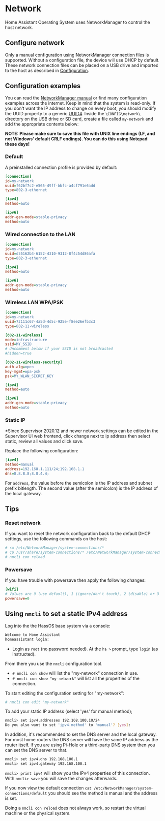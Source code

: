 # Network

Home Assistant Operating System uses NetworkManager to control the host network.

## Configure network

Only a manual configuration using NetworkManager connection files is supported. Without a configuration file, the device will use DHCP by default. These network connection files can be placed on a USB drive and imported to the host as described in [Configuration][configuration-usb].

## Configuration examples

You can read the [NetworkManager manual][nm-manual] or find many configuration examples across the internet. Keep in mind that the system is read-only. If you don't want the IP address to change on every boot, you should modify the UUID property to a generic [UUID4][uuid]. Inside the `\CONFIG\network\` directory on the USB drive or SD card, create a file called `my-network` and add the appropriate contents below:

**NOTE: Please make sure to save this file with UNIX line endings (LF, and not Windows' default CRLF endings). You can do this using Notepad these days!**

### Default

A preinstalled connection profile is provided by default:

```ini
[connection]
id=my-network
uuid=f62bf7c2-e565-49ff-bbfc-a4cf791e6add
type=802-3-ethernet

[ipv4]
method=auto

[ipv6]
addr-gen-mode=stable-privacy
method=auto
```

### Wired connection to the LAN

```ini
[connection]
id=my-network
uuid=d55162b4-6152-4310-9312-8f4c54d86afa
type=802-3-ethernet

[ipv4]
method=auto

[ipv6]
addr-gen-mode=stable-privacy
method=auto
```

### Wireless LAN WPA/PSK

```ini
[connection]
id=my-network
uuid=72111c67-4a5d-4d5c-925e-f8ee26efb3c3
type=802-11-wireless

[802-11-wireless]
mode=infrastructure
ssid=MY_SSID
# Uncomment below if your SSID is not broadcasted
#hidden=true

[802-11-wireless-security]
auth-alg=open
key-mgmt=wpa-psk
psk=MY_WLAN_SECRET_KEY

[ipv4]
method=auto

[ipv6]
addr-gen-mode=stable-privacy
method=auto
```

### Static IP

*Since Supervisor 2020.12 and newer network settings can be edited in the Supervisor UI web frontend, click change next to ip address then select static, review all values and click save.

Replace the following configuration:

```ini
[ipv4]
method=manual
address=192.168.1.111/24;192.168.1.1
dns=8.8.8.8;8.8.4.4;
```

For `address`, the value before the semicolon is the IP address and subnet prefix bitlength. The second value (after the semicolon) is the IP address of the local gateway.

## Tips

### Reset network

If you want to reset the network configuration back to the default DHCP settings, use the following commands on the host:

```bash
# rm /etc/NetworkManager/system-connections/*
# cp /usr/share/system-connections/* /etc/NetworkManager/system-connections/
# nmcli con reload
```

### Powersave

If you have trouble with powersave then apply the following changes:

```ini
[wifi]
# Values are 0 (use default), 1 (ignore/don't touch), 2 (disable) or 3 (enable).
powersave=0
```

## Using `nmcli` to set a static IPv4 address

Log into the the HassOS base system via a console:

```bash
Welcome to Home Assistant
homeassistant login:
```

- Login as `root` (no password needed). At the `ha >` prompt, type `login` (as instructed).

From there you use the `nmcli` configuration tool.

- `# nmcli con show` will list the "my-network" connection in use.
- `# nmcli con show "my-network"` will list all the properties of the connection.

To start editing the configuration setting for "my-network":

```bash
# nmcli con edit "my-network"
```

To add your static IP address (select 'yes' for manual method);

```bash
nmcli> set ipv4.addresses 192.168.100.10/24
Do you also want to set 'ipv4.method' to 'manual'? [yes]:
```

In addition, it's recommended to set the DNS server and the local gateway. For most home routers the DNS server will have the same IP address as the router itself. If you are using Pi-Hole or a third-party DNS system then you can set the DNS server to that.

```bash
nmcli> set ipv4.dns 192.168.100.1
nmcli> set ipv4.gateway 192.168.100.1
```

`nmcli> print ipv4` will show you the IPv4 properties of this connection. With `nmcli> save` you will save the changes afterwards.

If you now view the default connection `cat /etc/NetworkManager/system-connections/default` you should see the method is manual and the address is set.

Doing a `nmcli con reload` does not always work, so restart the virtual machine or the physical system.

[nm-manual]: https://developer.gnome.org/NetworkManager/stable/NetworkManager.conf.html
[configuration-usb]: configuration.md
[uuid]: https://www.uuidgenerator.net/
